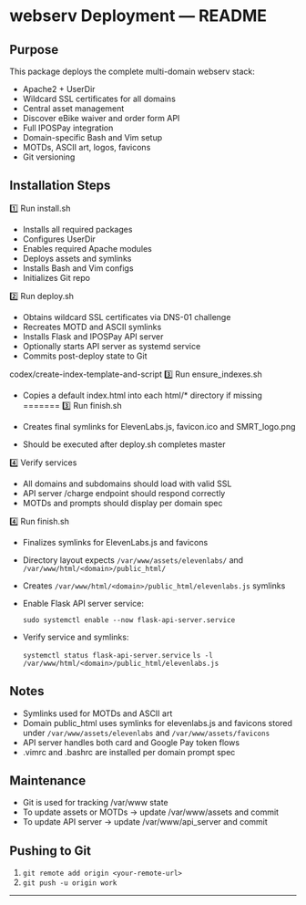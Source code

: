 # webserv Deployment — README

## Purpose

This package deploys the complete multi-domain webserv stack:

- Apache2 + UserDir
- Wildcard SSL certificates for all domains
- Central asset management
- Discover eBike waiver and order form API
- Full IPOSPay integration
- Domain-specific Bash and Vim setup
- MOTDs, ASCII art, logos, favicons
- Git versioning

## Installation Steps

1️⃣ Run install.sh

- Installs all required packages
- Configures UserDir
- Enables required Apache modules
- Deploys assets and symlinks
- Installs Bash and Vim configs
- Initializes Git repo

2️⃣ Run deploy.sh

- Obtains wildcard SSL certificates via DNS-01 challenge
- Recreates MOTD and ASCII symlinks
- Installs Flask and IPOSPay API server
- Optionally starts API server as systemd service
- Commits post-deploy state to Git

codex/create-index-template-and-script
3️⃣ Run ensure_indexes.sh

- Copies a default index.html into each html/* directory if missing
=======
3️⃣ Run finish.sh

- Creates final symlinks for ElevenLabs.js, favicon.ico and SMRT_logo.png
- Should be executed after deploy.sh completes
 master

4️⃣ Verify services

- All domains and subdomains should load with valid SSL
- API server /charge endpoint should respond correctly
- MOTDs and prompts should display per domain spec

4️⃣ Run finish.sh

- Finalizes symlinks for ElevenLabs.js and favicons
- Directory layout expects `/var/www/assets/elevenlabs/` and `/var/www/html/<domain>/public_html/`
- Creates `/var/www/html/<domain>/public_html/elevenlabs.js` symlinks
- Enable Flask API server service:

  `sudo systemctl enable --now flask-api-server.service`

- Verify service and symlinks:

  `systemctl status flask-api-server.service`
  `ls -l /var/www/html/<domain>/public_html/elevenlabs.js`

## Notes

- Symlinks used for MOTDs and ASCII art
- Domain public_html uses symlinks for elevenlabs.js and favicons
  stored under `/var/www/assets/elevenlabs` and `/var/www/assets/favicons`
- API server handles both card and Google Pay token flows
- .vimrc and .bashrc are installed per domain prompt spec

## Maintenance

- Git is used for tracking /var/www state
- To update assets or MOTDs → update /var/www/assets and commit
- To update API server → update /var/www/api_server and commit

## Pushing to Git
1. `git remote add origin <your-remote-url>`
2. `git push -u origin work`

---

